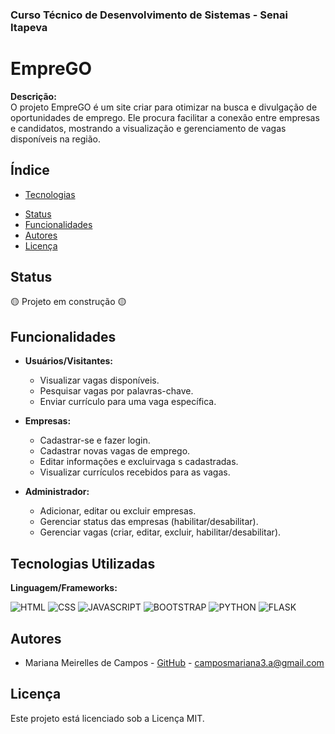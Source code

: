 
### Curso Técnico de Desenvolvimento de Sistemas - Senai Itapeva
# EmpreGO

**Descrição:**  
O projeto EmpreGO é um site criar para otimizar na busca e divulgação de oportunidades de emprego. Ele procura facilitar a conexão entre empresas e candidatos, mostrando a visualização e gerenciamento de vagas disponíveis na região.

## Índice
* [Tecnologias](#tecnologias-utilizadas)
- [Status](#status)
- [Funcionalidades](#funcionalidades)
- [Autores](#autores)
- [Licença](#licença)

## Status
🟡 Projeto em construção 🟡

## Funcionalidades
- **Usuários/Visitantes:**
  - Visualizar vagas disponíveis.
  - Pesquisar vagas por palavras-chave.
  - Enviar currículo para uma vaga específica.
  
- **Empresas:**
  - Cadastrar-se e fazer login.
  - Cadastrar novas vagas de emprego.
  - Editar informações e excluirvaga s cadastradas.
  - Visualizar currículos recebidos para as vagas.
  
- **Administrador:**
  - Adicionar, editar ou excluir empresas.
  - Gerenciar status das empresas (habilitar/desabilitar).
  - Gerenciar vagas (criar, editar, excluir, habilitar/desabilitar).

## Tecnologias Utilizadas
**Linguagem/Frameworks:**

![HTML](https://img.shields.io/badge/HTML5-E34F26?style=for-the-badge&logo=html5&logoColor=white)
![CSS](https://img.shields.io/badge/CSS3-1572B6?style=for-the-badge&logo=css3&logoColor=white)
![JAVASCRIPT](https://img.shields.io/badge/JavaScript-323330?style=for-the-badge&logo=javascript&logoColor=F7DF1E)
![BOOTSTRAP](https://img.shields.io/badge/Bootstrap-563D7C?style=for-the-badge&logo=bootstrap&logoColor=white)
![PYTHON](https://img.shields.io/badge/Python-FFD43B?style=for-the-badge&logo=python&logoColor=blue)
![FLASK](https://img.shields.io/badge/Flask-000000?style=for-the-badge&logo=flask&logoColor=white)

## Autores
- Mariana Meirelles de Campos - [GitHub](https://github.com/marianacamposss/Projeto-EmpreGO.git) - camposmariana3.a@gmail.com

## Licença
Este projeto está licenciado sob a Licença MIT.